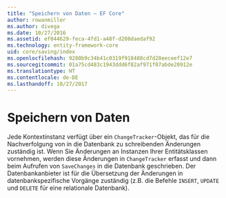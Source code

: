 ```yaml
---
title: "Speichern von Daten – EF Core"
author: rowanmiller
ms.author: divega
ms.date: 10/27/2016
ms.assetid: ef044629-feca-4fd1-a48f-d208daedaf92
ms.technology: entity-framework-core
uid: core/saving/index
ms.openlocfilehash: 9280b9c34b41c0319f918488cd7d28eeceef12e7
ms.sourcegitcommit: 01a75cd483c1943ddd6f82af971f07abde20912e
ms.translationtype: HT
ms.contentlocale: de-DE
ms.lasthandoff: 10/27/2017
---
```

# <a name="saving-data"></a>Speichern von Daten

Jede Kontextinstanz verfügt über ein `ChangeTracker`-Objekt, das für die Nachverfolgung von in die Datenbank zu schreibenden Änderungen zuständig ist. Wenn Sie Änderungen an Instanzen Ihrer Entitätsklassen vornehmen, werden diese Änderungen in `ChangeTracker` erfasst und dann beim Aufrufen von `SaveChanges` in die Datenbank geschrieben. Der Datenbankanbieter ist für die Übersetzung der Änderungen in datenbankspezifische Vorgänge zuständig (z.B. die Befehle `INSERT`, `UPDATE` und `DELETE` für eine relationale Datenbank).
